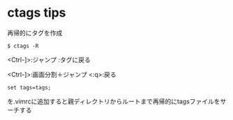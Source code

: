 # ctags tips

再帰的にタグを作成
```
$ ctags -R
```

<Ctrl-]>:ジャンプ
<Ctrl-t>:タグに戻る

<Ctrl-w><Ctrl-]>:画面分割＋ジャンプ
<:q>:戻る


```
set tags=tags;
```
を.vimrcに追加すると親ディレクトリからルートまで再帰的にtagsファイルをサーチする


